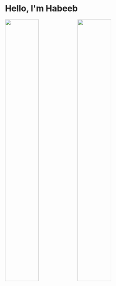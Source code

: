 # Hello, I'm Habeeb

<img align="left" width="47%"  src="https://github-readme-stats.vercel.app/api?username=HABEEB99&show_icons=true&theme=radical"/>

<img align="left" width="47%" src="https://github-readme-stats.vercel.app/api/top-langs/?username=HABEEB99&layout=compact"/>

